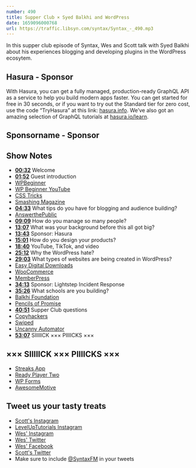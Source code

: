 ```yaml
---
number: 490
title: Supper Club × Syed Balkhi and WordPress
date: 1659096000768
url: https://traffic.libsyn.com/syntax/Syntax_-_490.mp3
---
```


In this supper club episode of Syntax, Wes and Scott talk with Syed Balkhi about his experiences blogging and developing plugins in the WordPress ecosytem.

## Hasura - Sponsor

With Hasura, you can get a fully managed, production-ready GraphQL API as a service to help you build modern apps faster. You can get started for free in 30 seconds, or if you want to try out the Standard tier for zero cost, use the code “TryHasura” at this link: [hasura.info](https://hasura.info/freetrial). We’ve also got an amazing selection of GraphQL tutorials at [hasura.io/learn](https://hasura.io/learn).

## Sponsorname - Sponsor

## Show Notes

* **[00:32](#t=00:32)** Welcome
* **[01:52](#t=01:52)** Guest introduction
* [WPBeginner](https://www.wpbeginner.com)
* [WP Beginner YouTube](https://www.youtube.com/channel/UChA624rCabHAmd6lpkLOw7A)
* [CSS Tricks](https://css-tricks.com)
* [Smashing Magazine](https://www.smashingmagazine.com)
* **[04:33](#t=04:33)** What tips do you have for blogging and audience building?
* [AnswerthePublic](https://answerthepublic.com)
* **[09:09](#t=09:09)** How do you manage so many people?
* **[13:07](#t=13:07)** What was your background before this all got big?
* **[13:43](#t=13:43)** Sponsor: Hasura
* **[15:01](#t=15:01)** How do you design your products?
* **[18:40](#t=18:40)** YouTube, TikTok, and video
* **[25:12](#t=25:12)** Why the WordPress hate?
* **[29:03](#t=29:03)** What types of websites are being created in WordPress?
* [Easy Digital Downloads](https://easydigitaldownloads.com)
* [WooCommerce](https://woocommerce.com)
* [MemberPress](https://memberpress.com)
* **[34:13](#t=34:13)** Sponsor: Lightstep Incident Response
* **[35:26](#t=35:26)** What schools are you building?
* [Balkhi Foundation](https://balkhifoundation.com)
* [Pencils of Promise](https://pencilsofpromise.org)
* **[40:51](#t=40:51)** Supper Club questions
* [Copyhackers](https://copyhackers.com)
* [Swiped](https://swiped.co)
* [Uncanny Automator](https://automatorplugin.com)
* **[53:07](#t=53:07)** SIIIIICK ××× PIIIICKS ×××

## ××× SIIIIICK ××× PIIIICKS ×××

* [Streaks App](http://streaksapp.com)
* [Ready Player Two](https://www.audible.ca/pd/Ready-Player-Two-Audiobook/B08C6XN1BF)
* [WP Forms](https://wpforms.com)
* [AwesomeMotive](https://awesomemotive.com)

## Tweet us your tasty treats

* [Scott's Instagram](https://www.instagram.com/stolinski/)
* [LevelUpTutorials Instagram](https://www.instagram.com/LevelUpTutorials/)
* [Wes' Instagram](https://www.instagram.com/wesbos/)
* [Wes' Twitter](https://twitter.com/wesbos)
* [Wes' Facebook](https://www.facebook.com/wesbos.developer)
* [Scott's Twitter](https://twitter.com/stolinski)
* Make sure to include [@SyntaxFM](https://twitter.com/SyntaxFM) in your tweets
